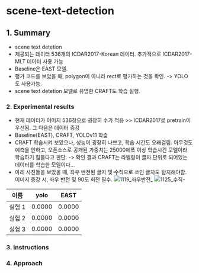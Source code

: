 # scene-text-detection


## 1. Summary
- scene text detetion
- 제공되는 데이터 536개의 ICDAR2017-Korean 데이터. 추가적으로 ICDAR2017-MLT 데이터 사용 가능
- Baseline은 EAST 모델.
- 평가 코드를 보았을 때, polygon이 아니라 rect로 평가하는 것을 확인. -> YOLO도 사용가능.
- scene text detetion 모델로 유명한 CRAFT도 학습 실행.

### 2. Experimental results
- 현재 데이터가 이미지 536장으로 굉장히 수가 적음 >> ICDAR2017로 pretrain이 우선됨. 그 다음은 데이터 증강
- Baseline(EAST), CRAFT, YOLOv11 학습
- CRAFT 학습시켜 보았으나, 성능이 굉장히 나쁘고, 학습 시간도 오래걸림. 아무것도 예측을 안하고, 오픈소스로 공개된 가중치는 25000에폭 이상 학습시킨 모델이라 학습하기 힘들다고 판단. -> 확인 결과 CRAFT는 라벨링이 글자 단위로 되어있는 데이터를 학습한 모델이다... 
- 아래 사진들을 보았을 때, 좌우 반전된 글자 및 수직으로 쓰인 글자도 탐지해야함. 이미지 증강 시, 좌우 반전 및 90도 회전 필수.
  ![1119_좌우반전_](https://github.com/user-attachments/assets/7a8c7e42-73e8-4259-a299-df5204013f36)
  ![1125_수직-](https://github.com/user-attachments/assets/03af9419-307d-48f6-8cb5-9e6c3bb6dace)

| 이름   | yolo | EAST  |
|--------|------|--------|
| 실험 1 | 0.0000 | 0.0000 |
| 실험 2 | 0.0000 | 0.0000 |
| 실험 3 | 0.0000 | 0.0000 |

### 3. Instructions

### 4. Approach
